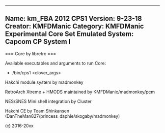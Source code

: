 -----------------------
Name: km_FBA 2012 CPS1
Version: 9-23-18
Creator: KMFDManic
Category: KMFDManic Experimental Core Set
Emulated System: Capcom CP System I
-----------------------
=== Core by libretro ===

Available executables and arguments to run Core:
- /bin/cps1 <rom> <clover_args>

Hakchi module system by madmonkey

RetroArch Xtreme + HMODS maintained by KMFDManic/madmonkey/pcm

NES/SNES Mini shell integration by Cluster

Hakchi CE by Team Shinkansen (DanTheMan827/princess_daphie/skogaby/madmonkey)

(c) 2016-20xx
